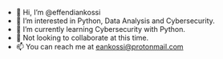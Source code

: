 - 👋 Hi, I’m @effendiankossi
- 👀 I’m interested in Python, Data Analysis and Cybersecurity.
- 🌱 I’m currently learning Cybersecurity with Python.
- 💞️ Not looking to collaborate at this time. 
- 📫 You can reach me at eankossi@protonmail.com

<!---
effendiankossi/effendiankossi is a ✨ special ✨ repository because its `README.md` (this file) appears on your GitHub profile.
You can click the Preview link to take a look at your changes.
--->
